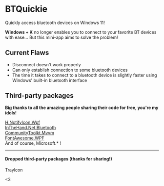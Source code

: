 # BTQuickie

Quickly access bluetooth devices on Windows 11!

**Windows + K** no longer enables you to connect to your favorite BT devices with ease... But this mini-app aims to solve the problem!

## Current Flaws

* Disconnect doesn't work properly
* Can only establish connection to some bluetooth devices 
* The time it takes to connect to a bluetooth device is slightly faster using Windows' built-in bluetooth interface

## Third-party packages

**Big thanks to all the amazing people sharing their code for free, you're my idols!**

<a href="https://github.com/HavenDV/H.NotifyIcon">H.NotifyIcon.Wpf</a> <br/>
<a href="https://github.com/inthehand/32feet">InTheHand.Net.Bluetooth</a> <br/>
<a href="https://github.com/CommunityToolkit/dotnet">CommunityToolkt.Mvvm</a> <br/>
<a href="https://github.com/charri/Font-Awesome-WPF/">FontAwesome.WPF</a> <br/>
And of course, Microsoft.* !

___

#### Dropped third-party packages (thanks for sharing!)<br/>
<a href="https://github.com/nullsoftware/TrayIcon">TrayIcon</a><br/>

<3
